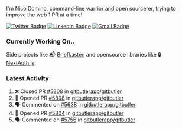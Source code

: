 
I'm Nico Domino, command-line warrior and open sourcerer, trying to improve the web 1 PR at a time!

[![Twitter Badge](https://img.shields.io/badge/-@ndom91-1ca0f1?style=flat-square&labelColor=1ca0f1&logo=twitter&logoColor=white&link=https://twitter.com/ndom91)](https://twitter.com/ndom91) [![Linkedin Badge](https://img.shields.io/badge/-ndom91-blue?style=flat-square&logo=Linkedin&logoColor=white&link=https://www.linkedin.com/in/ndom91/)](https://www.linkedin.com/in/ndom91/) [![Gmail Badge](https://img.shields.io/badge/-yo@ndo.dev-c14438?style=flat-square&logo=mail.ru&logoColor=white&link=mailto:yo@ndo.dev)](mailto:yo@ndo.dev)

### Currently Working On..

Side projects like 📬 [Briefkasten](https://briefkastenhq.com) and opensource libraries like 🔒 [NextAuth.js](https://github.com/nextauthjs/next-auth).

<!--START_SECTION_PROFILE_VIEWS:readme-info-->
<!--END_SECTION_PROFILE_VIEWS:readme-info-->

<!--START_SECTION_DAILY_COMMIT:readme-info-->
<!--END_SECTION_DAILY_COMMIT:readme-info-->

<!--START_SECTION_WEEKLY_COMMIT:readme-info-->
<!--END_SECTION_WEEKLY_COMMIT:readme-info-->

### Latest Activity

<!--START_SECTION:activity-->
1. ❌ Closed PR [#5808](https://github.com/gitbutlerapp/gitbutler/pull/5808) in [gitbutlerapp/gitbutler](https://github.com/gitbutlerapp/gitbutler)
2. 💪 Opened PR [#5808](https://github.com/gitbutlerapp/gitbutler/pull/5808) in [gitbutlerapp/gitbutler](https://github.com/gitbutlerapp/gitbutler)
3. 🗣 Commented on [#5638](https://github.com/gitbutlerapp/gitbutler/issues/5638#issuecomment-2535213969) in [gitbutlerapp/gitbutler](https://github.com/gitbutlerapp/gitbutler)
4. 💪 Opened PR [#5804](https://github.com/gitbutlerapp/gitbutler/pull/5804) in [gitbutlerapp/gitbutler](https://github.com/gitbutlerapp/gitbutler)
5. 🗣 Commented on [#5756](https://github.com/gitbutlerapp/gitbutler/pull/5756#issuecomment-2532097093) in [gitbutlerapp/gitbutler](https://github.com/gitbutlerapp/gitbutler)
<!--END_SECTION:activity-->
